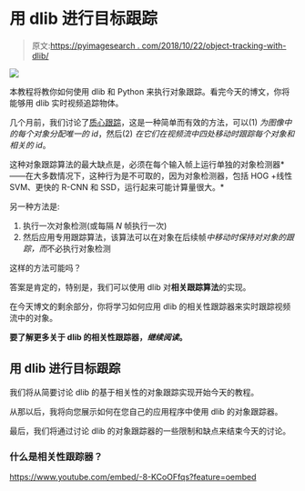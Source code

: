# 用 dlib 进行目标跟踪

> 原文:[https://pyimagesearch . com/2018/10/22/object-tracking-with-dlib/](https://pyimagesearch.com/2018/10/22/object-tracking-with-dlib/)

![](../Images/b1cdd32bead1e3a4eccf8d51fb3e3a58.png)

本教程将教你如何使用 dlib 和 Python 来执行对象跟踪。看完今天的博文，你将能够用 dlib 实时视频追踪物体。

几个月前，我们讨论了[质心跟踪](https://pyimagesearch.com/2018/07/23/simple-object-tracking-with-opencv/)，这是一种简单而有效的方法，可以(1) *为图像中的每个对象分配唯一的 id*，然后(2) *在它们在视频流中四处移动时跟踪每个对象和相关的 id*。

这种对象跟踪算法的最大缺点是，必须在每个输入帧上运行单独的对象检测器*——在大多数情况下，这种行为是不可取的，因为对象检测器，包括 HOG +线性 SVM、更快的 R-CNN 和 SSD，运行起来可能计算量很大。*

另一种方法是:

1.  执行一次对象检测(或每隔 *N* 帧执行一次)
2.  然后应用专用跟踪算法，该算法可以在对象在后续帧*中移动时保持对对象的跟踪，而*不必执行对象检测

这样的方法可能吗？

答案是肯定的，特别是，我们可以使用 dlib 对**相关跟踪算法**的实现。

在今天博文的剩余部分，你将学习如何应用 dlib 的相关性跟踪器来实时跟踪视频流中的对象。

**要了解更多关于 dlib 的相关性跟踪器，*继续阅读*。**

## 用 dlib 进行目标跟踪

我们将从简要讨论 dlib 的基于相关性的对象跟踪实现开始今天的教程。

从那以后，我将向您展示如何在您自己的应用程序中使用 dlib 的对象跟踪器。

最后，我们将通过讨论 dlib 的对象跟踪器的一些限制和缺点来结束今天的讨论。

### 什么是相关性跟踪器？

<https://www.youtube.com/embed/-8-KCoOFfqs?feature=oembed>